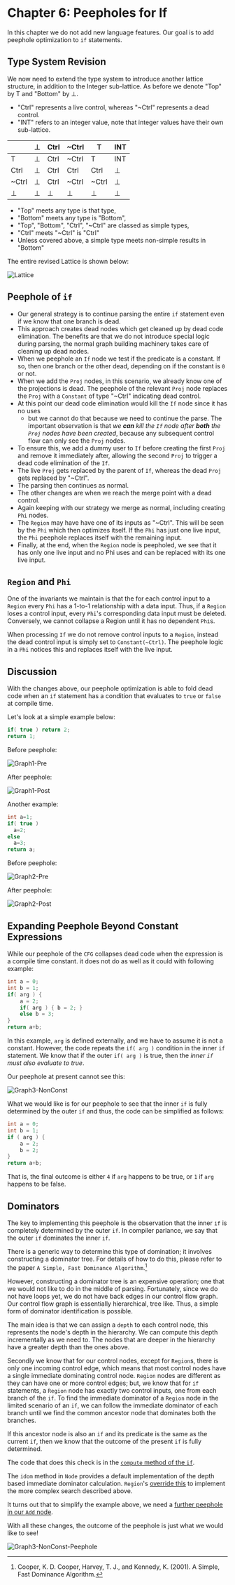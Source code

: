 # Chapter 6: Peepholes for If

In this chapter we do not add new language features. Our goal is to add peephole optimization to `if` statements.

## Type System Revision

We now need to extend the type system to introduce another lattice structure, in addition to the Integer sub-lattice.
As before we denote  "Top" by T and "Bottom" by ⊥.

* "Ctrl" represents a live control, whereas "~Ctrl" represents a dead control.
* "INT" refers to an integer value, note that integer values have their own sub-lattice.

|       | ⊥ | Ctrl | ~Ctrl | T     | INT |
|-------|---|------|-------|-------|-----|
| T     | ⊥ | Ctrl | ~Ctrl | T     | INT |
| Ctrl  | ⊥ | Ctrl | Ctrl  | Ctrl  | ⊥   |
| ~Ctrl | ⊥ | Ctrl | ~Ctrl | ~Ctrl | ⊥   |
| ⊥     | ⊥ | ⊥    | ⊥     | ⊥     | ⊥   |

* "Top" meets any type is that type,
* "Bottom" meets any type is "Bottom",
* "Top", "Bottom", "Ctrl", "~Ctrl" are classed as simple types,
* "Ctrl" meets "~Ctrl" is "Ctrl"
* Unless covered above, a simple type meets non-simple results in "Bottom"

The entire revised Lattice is shown below:

![Lattice](./docs/lattice.svg)


## Peephole of `if`

* Our general strategy is to continue parsing the entire `if` statement even if we know that one branch is dead.
* This approach creates dead nodes which get cleaned up by dead code
  elimination.  The benefits are that we do not introduce special logic during
  parsing, the normal graph building machinery takes care of cleaning up dead
  nodes.
* When we peephole an `If` node we test if the predicate is a constant.  If so,
  then one branch or the other dead, depending on if the constant is `0` or not.
* When we add the `Proj` nodes, in this scenario, we already know one of the projections is dead.  The peephole of the
  relevant `Proj` node replaces the `Proj` with a `Constant` of type "~Ctrl" indicating dead control.
* At this point our dead code elimination would kill the `If` node since it has no uses
   - but we cannot do that because we need to continue the parse.  The
  important observation is that *we __can__ kill the `If` node after __both__
  the `Proj` nodes have been created*, because any subsequent control flow can
  only see the `Proj` nodes.
* To ensure this, we add a dummy user to `If` before creating the first `Proj` and remove it immediately after, allowing the
  second `Proj` to trigger a dead code elimination of the `If`.
* The live `Proj` gets replaced by the parent of `If`, whereas the dead `Proj` gets replaced by "~Ctrl".
* The parsing then continues as normal.
* The other changes are when we reach the merge point with a dead control.
* Again keeping with our strategy we merge as normal, including creating `Phi` nodes.
* The `Region` may have have one of its inputs as "~Ctrl".  This will be seen
  by the `Phi` which then optimizes itself.  If the `Phi` has just one live
  input, the `Phi` peephole replaces itself with the remaining input.
* Finally, at the end, when the `Region` node is peepholed, we see that it has only one live input and no Phi uses
  and can be replaced with its one live input.

## `Region` and `Phi`

One of the invariants we maintain is that the for each control input to a
`Region` every `Phi` has a 1-to-1 relationship with a data input.  Thus, if a
`Region` loses a control input, every `Phi`'s corresponding data input must be
deleted.  Conversely, we cannot collapse a Region until it has no dependent
`Phi`s.

When processing `If` we do not remove control inputs to a `Region`, instead the
dead control input is simply set to `Constant(~Ctrl)`.  The peephole logic in
a `Phi` notices this and replaces itself with the live input.

## Discussion

With the changes above, our peephole optimization is able to fold dead code when
an `if` statement has a condition that evaluates to `true` or `false` at compile time.

Let's look at a simple example below:

```java
if( true ) return 2;
return 1;
```

Before peephole:

![Graph1-Pre](./docs/06-graph1-pre.svg)

After peephole:

![Graph1-Post](./docs/06-graph1-post.svg)

Another example:

```java
int a=1;
if( true )
  a=2;
else
  a=3;
return a;
```

Before peephole:

![Graph2-Pre](./docs/06-graph2-pre.svg)

After peephole:

![Graph2-Post](./docs/06-graph2-post.svg)

## Expanding Peephole Beyond Constant Expressions

While our peephole of the `CFG` collapses dead code when the expression is
a compile time constant. it does not do as well as it could with following example:

```java
int a = 0;
int b = 1;
if( arg ) {
    a = 2;
    if( arg ) { b = 2; }
    else b = 3;
}
return a+b;
```

In this example, `arg` is defined externally, and we have to assume it is not a constant.
However, the code repeats the `if( arg )` condition in the inner `if` statement.
We know that if the outer `if( arg )` is true, then the *inner `if` must also evaluate to true*.

Our peephole at present cannot see this:

![Graph3-NonConst](./docs/06-graph3-nonconst.svg)

What we would like is for our peephole to see that the inner `if` is fully determined by the
outer `if` and thus, the code can be simplified as follows:

```java
int a = 0;
int b = 1;
if ( arg ) {
    a = 2;
    b = 2;
}
return a+b;
```

That is, the final outcome is either `4` if `arg` happens to be true, or `1` if `arg` happens to be false.

## Dominators

The key to implementing this peephole is the observation that the inner `if` is completely determined by the
outer `if`. In compiler parlance, we say that the outer `if` dominates the inner `if`.

There is a generic way to determine this type of domination; it involves constructing a dominator
tree. For details of how to do this, please refer to the paper `A Simple, Fast Dominance Algorithm`.[^1]

However, constructing a dominator tree is an expensive operation; one that we would not like to
do in the middle of parsing. Fortunately, since we do not have loops yet, we do not
have back edges in our control flow graph. Our control flow graph is essentially hierarchical, tree like.
Thus, a simple form of dominator identification is possible.

The main idea is that we can assign a `depth` to each control node, this represents the node's depth
in the hierarchy. We can compute this depth incrementally as we need to. The nodes that are deeper in the hierarchy
have a greater depth than the ones above.

Secondly we know that for our control nodes, except for `Region`s, there is only one incoming control edge,
which means that most control nodes have a single immediate dominating control node. `Region` nodes are different
as they can have one or more control edges; but, we know that for `if` statements, a `Region` node has exactly two
control inputs, one from each branch of the `if`. To find the immediate dominator of a `Region` node in the
limited scenario of an `if`, we can follow the immediate dominator of each branch until we find the common ancestor
node that dominates both the branches.

If this ancestor node is also an `if` and its predicate is the same as the current `if`, then we know that
the outcome of the present `if` is fully determined.

The code that does this check is in the [`compute` method of the `if`](https://github.com/SeaOfNodes/Simple/blob/main/chapter06/src/main/java/com/seaofnodes/simple/node/IfNode.java#L38-L45).

The `idom` method in `Node` provides a default implementation of the depth based immediate dominator calculation.
`Region`'s [override this](https://github.com/SeaOfNodes/Simple/blob/main/chapter06/src/main/java/com/seaofnodes/simple/node/RegionNode.java#L57-L74) to implement the more complex search described above.

It turns out that to simplify the example above, we need a [further peephole in our `Add` node](https://github.com/SeaOfNodes/Simple/blob/main/chapter06/src/main/java/com/seaofnodes/simple/node/AddNode.java#L64-L67).

With all these changes, the outcome of the peephole is just what we would like to see!

![Graph3-NonConst-Peephole](./docs/06-graph3-nonconst-peephole.svg)

[^1]: Cooper, K. D. Cooper, Harvey, T. J., and Kennedy, K. (2001).
  A Simple, Fast Dominance Algorithm.
